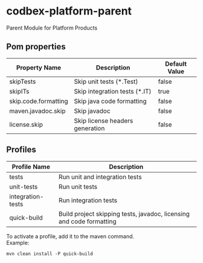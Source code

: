 # codbex-platform-parent
Parent Module for Platform Products

## Pom properties

| Property Name  | Description                      | Default Value |
|--|--|--|
| skipTests | Skip unit tests (*.Test)        | false |
| skipITs | Skip integration tests  (*.IT)  | true |
| skip.code.formatting | Skip java code formatting       | false |
| maven.javadoc.skip | Skip javadoc                    | false |
| license.skip | Skip license headers generation | false |

## Profiles

| Profile Name           | Description                                                                       |
|------------------------|-----------------------------------------------------------------------------------|
| tests        | Run unit and integration tests                                                    |
| unit-tests | Run unit tests                                                                    |
| integration-tests | Run integration tests                                                             |
| quick-build     | Build project skipping tests, javadoc, licensing and code formatting |

To activate a profile, add it to the maven command.<br>Example:
```
mvn clean install -P quick-build
```

